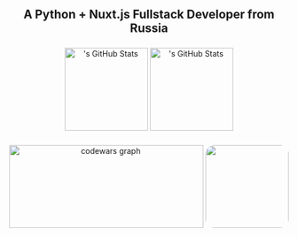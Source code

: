 <h2 align="center">A Python + Nuxt.js Fullstack Developer from Russia</h2>

###

<div align="center">
  <img src="https://github-readme-stats.vercel.app/api?username=involved-entity&theme=synthwave&show_icons=true&hide_border=true&count_private=true" height="150" alt="'s GitHub Stats" />
  <img src="https://github-readme-stats.vercel.app/api/top-langs/?username=involved-entity&theme=synthwave&show_icons=true&hide_border=true&layout=compact" height="150" alt="'s GitHub Stats" />
</div>

###

<div align="center">
  <img src="https://codewars-stats-ignacio-cuadra.vercel.app/?username=troubleifyouhide&theme=dracula" width="350" height="150" alt="codewars graph"/>
  <img height="150" src="https://c.tenor.com/9JQLsLL218cAAAAC/tenor.gif" style="border-radius: 16px" />
</div>

###
